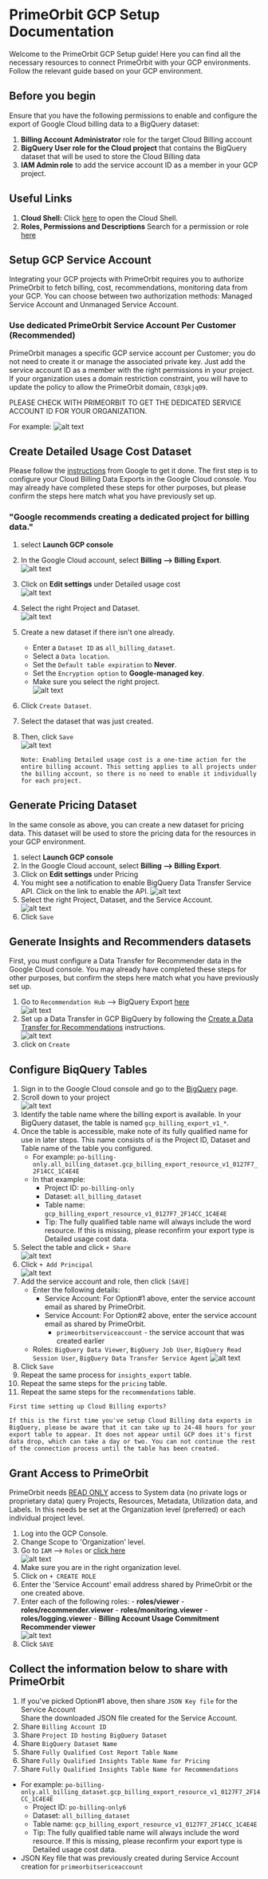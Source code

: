 # PrimeOrbit GCP Setup Documentation

Welcome to the PrimeOrbit GCP Setup guide! Here you can find all the necessary resources to connect PrimeOrbit with your GCP environments. Follow the relevant guide based on your GCP environment.

## Before you begin

Ensure that you have the following permissions to enable and configure the export of Google Cloud billing data to a BigQuery dataset:

1. <b>Billing Account Administrator</b> role for the target Cloud Billing account
2. <b>BigQuery User role for the Cloud project</b> that contains the BigQuery dataset that will be used to store the Cloud Billing data
3. <b>IAM Admin role</b> to add the service account ID as a member in your GCP project.

## Useful Links

1. <b>Cloud Shell:</b> Click [here](https://console.cloud.google.com/cloudshell) to open the Cloud Shell.
2. <b>Roles, Permissions and Descriptions</b> Search for a permission or role [here](https://cloud.google.com/iam/docs/permissions-reference#search)


## Setup GCP Service Account
Integrating your GCP projects with PrimeOrbit requires you to authorize PrimeOrbit to fetch billing, cost, recommendations, monitoring data from your GCP. You can choose between two authorization methods: Managed Service Account and Unmanaged Service Account.

### Use dedicated PrimeOrbit Service Account Per Customer (Recommended)
PrimeOrbit manages a specific GCP service account per Customer; you do not need to create it or manage the associated private key. Just add the service account ID as a member with the right permissions in your project. If your organization uses a domain restriction constraint, you will have to update the policy to allow the PrimeOrbit domain, `C03gkjq09`.

PLEASE CHECK WITH </b>PRIMEORBIT</b> TO GET THE DEDICATED SERVICE ACCOUNT ID FOR YOUR ORGANIZATION.

For example:
![alt text](images/image-serviceaccount.png)

## Create Detailed Usage Cost Dataset
Please follow the [instructions](https://cloud.google.com/billing/docs/how-to/export-data-bigquery-setup) from Google to get it done.
The first step is to configure your Cloud Billing Data Exports in the Google Cloud console. You may already have completed these steps for other purposes, but please confirm the steps here match what you have previously set up.

### "Google recommends creating a dedicated project for billing data."

1. select <b>Launch GCP console</b>
2. In the Google Cloud account, select <b>Billing --> Billing Export</b>.<br>
![alt text](./images/image-25.png)
3. Click on <b>Edit settings</b> under Detailed usage cost <br>
![alt text](./images/image-20.png)
3. Select the right Project and Dataset.<br>
![alt text](./images/image-28.png)
3. Create a new dataset if there isn't one already.
    - Enter a `Dataset ID` as `all_billing_dataset`.
    - Select a `Data location`.
    - Set the `Default table expiration` to <b>Never</b>.
    - Set the `Encryption option` to <b>Google-managed key</b>.
    * Make sure you select the right project.<br>
    ![alt text](./images/image-29.png)
8. Click `Create Dataset`.
9. Select the dataset that was just created. 
9. Then, click `Save`
<br>![alt text](./images/image-27.png)

    ```
    Note: Enabling Detailed usage cost is a one-time action for the entire billing account. This setting applies to all projects under the billing account, so there is no need to enable it individually for each project.
    ```

## Generate Pricing Dataset
In the same console as above, you can create a new dataset for pricing data. This dataset will be used to store the pricing data for the resources in your GCP environment.

1. select <b>Launch GCP console</b>
2. In the Google Cloud account, select <b>Billing --> Billing Export</b>.<br>
3. Click on <b>Edit settings</b> under Pricing <br>
4. You might see a notification to enable BigQuery Data Transfer Service API. Click on the link to enable the API.
![alt text](./images/image-26.png)
3. Select the right Project, Dataset, and the Service Account.<br>
![alt text](./images/image-32.png)
8. Click `Save`


## Generate Insights and Recommenders datasets
First, you must configure a Data Transfer for Recommender data in the Google Cloud console. You may already have completed these steps for other purposes, but confirm the steps here match what you have previously set up.

1. Go to `Recommendation Hub` --> BigQuery Export [here](https://console.cloud.google.com/active-assist/export/create?organizationId=743192096802) <br>
![alt text](./images/image-34.png)
1. Set up a Data Transfer in GCP BigQuery by following the [Create a Data Transfer for Recommendations](https://cloud.google.com/recommender/docs/bq-export/export-recommendations-to-bq) instructions.
<br>![alt text](./images/image-36.png)
1. click on `Create`


## Configure BiqQuery Tables
1. Sign in to the Google Cloud console and go to the [BigQuery](https://console.cloud.google.com/bigquery) page.
2. Scroll down to your project <br> 
![alt text](./images/image-33.png)
3. Identify the table name where the billing export is available. In your BigQuery dataset, the table is named `gcp_billing_export_v1_*`.
4. Once the table is accessible, make note of its fully qualified name for use in later steps. This name consists of is the Project ID, Dataset and Table name of the table you configured.
    - For example: `po-billing-only.all_billing_dataset.gcp_billing_export_resource_v1_0127F7_2F14CC_1C4E4E`
    - In that example:
        - Project ID: `po-billing-only`
        - Dataset: `all_billing_dataset`
        - Table name: `gcp_billing_export_resource_v1_0127F7_2F14CC_1C4E4E`
        - Tip: The fully qualified table name will always include the word resource. If this is missing, please reconfirm your export type is Detailed usage cost data.
4. Select the table and click `+ Share` <br>
![alt text](./images/image-7.png)
5. Click `+ Add Principal`<br>
![alt text](./images/image-8.png)
6. Add the service account and role, then click `[SAVE]`
    - Enter the following details:
        - Service Account: For Option#1 above, enter the service account email as shared by PrimeOrbit.         
        - Service Account: For Option#2 above, enter the service account email as shared by PrimeOrbit. 
            - `primeorbitserviceaccount` - the service account that was created earlier
    - Roles: `BigQuery Data Viewer`, `BigQuery Job User`, `BigQuery Read Session User`, `BigQuery Data Transfer Service Agent`
    ![alt text](./images/image-9.png)
7. Click `Save`
8. Repeat the same process for `insights_export` table.
7. Repeat the same steps for the `pricing` table.
8. Repeat the same steps for the `recommendations` table.

```
First time setting up Cloud Billing exports?

If this is the first time you've setup Cloud Billing data exports in BigQuery, please be aware that it can take up to 24-48 hours for your export table to appear. It does not appear until GCP does it's first data drop, which can take a day or two. You can not continue the rest of the connection process until the table has been created.
```

## Grant Access to PrimeOrbit 
PrimeOrbit needs <u>READ ONLY</u> access to System data (no private logs or proprietary data) query Projects, Resources, Metadata, Utilization data, and Labels. In this needs be set at the Organization level (preferred) or each individual project level. 
1. Log into the GCP Console.
1. Change Scope to 'Organization' level.
1. Go to `IAM` --> `Roles` or [click here](https://console.cloud.google.com/iam-admin/roles)<br>
![alt text](image.png)
1. Make sure you are in the right organization level.
1. Click on `+ CREATE ROLE`<br>
1. Enter the 'Service Account' email address shared by PrimeOrbit or the one created above.
1. Enter each of the following roles:
        - <b>roles/viewer</b>
        - <b>roles/recommender.viewer</b>
        - <b>roles/monitoring.viewer</b>
        - <b>roles/logging.viewer</b>
        - <b>Billing Account Usage Commitment Recommender viewer</b>
        <br>![alt text](./images/image-1.png)
1. Click `SAVE`

## Collect the information below to share with PrimeOrbit
1. If you've picked Option#1 above, then share `JSON Key file` for the Service Account
    <br>Share the downloaded JSON file created for the Service Account.
1. Share `Billing Account ID`    
1. Share `Project ID hosting BigQuery Dataset`    
1. Share `BigQuery Dataset Name` 
1. Share `Fully Qualified Cost Report Table Name` 
1. Share `Fully Qualified Insights Table Name for Pricing` 
1. Share `Fully Qualified Insights Table Name for Recommendations` 


- For example: `po-billing-only.all_billing_dataset.gcp_billing_export_resource_v1_0127F7_2F14CC_1C4E4E`
    - Project ID: `po-billing-only6`
    - Dataset: `all_billing_dataset`
    - Table name: `gcp_billing_export_resource_v1_0127F7_2F14CC_1C4E4E`
    - Tip: The fully qualified table name will always include the word resource. If this is missing, please reconfirm your export type is Detailed usage cost data.
- JSON Key file that was previously created during Service Account creation for `primeorbitsericeaccount`
